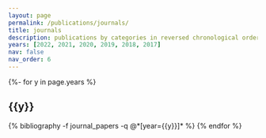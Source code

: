```yaml
---
layout: page
permalink: /publications/journals/
title: journals
description: publications by categories in reversed chronological order. generated by jekyll-scholar.
years: [2022, 2021, 2020, 2019, 2018, 2017]
nav: false
nav_order: 6
---
```

<!-- _pages/publications.md -->
<div class="publications">

{%- for y in page.years %}
  <h2 class="year">{{y}}</h2>
  {% bibliography -f journal_papers -q @*[year={{y}}]* %}
{% endfor %}

</div>
